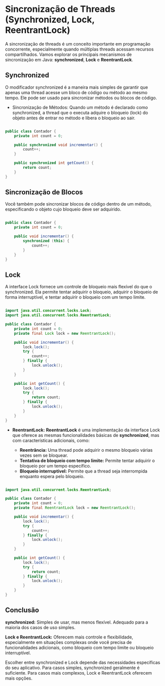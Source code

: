 # Sincronização de Threads (Synchronized, Lock, ReentrantLock)

A sincronização de threads é um conceito importante em programação concorrente, especialmente quando múltiplas threads acessam recursos compartilhados. Vamos explorar os principais mecanismos de sincronização em Java: **synchronized**, **Lock** e **ReentrantLock**.

## Synchronized

O modificador synchronized é a maneira mais simples de garantir que apenas uma thread acesse um bloco de código ou método ao mesmo tempo. Ele pode ser usado para sincronizar métodos ou blocos de código.

- Sincronização de Métodos: Quando um método é declarado como synchronized, a thread que o executa adquire o bloqueio (lock) do objeto antes de entrar no método e libera o bloqueio ao sair.

``` Java

public class Contador {
    private int count = 0;

    public synchronized void incrementar() {
        count++;
    }

    public synchronized int getCount() {
        return count;
    }
}

```

## Sincronização de Blocos

Você também pode sincronizar blocos de código dentro de um método, especificando o objeto cujo bloqueio deve ser adquirido.

``` Java

public class Contador {
    private int count = 0;

    public void incrementar() {
        synchronized (this) {
            count++;
        }
    }
}

```

## Lock

A interface Lock fornece um controle de bloqueio mais flexível do que o synchronized. Ela permite tentar adquirir o bloqueio, adquirir o bloqueio de forma interruptível, e tentar adquirir o bloqueio com um tempo limite.

``` Java

import java.util.concurrent.locks.Lock;
import java.util.concurrent.locks.ReentrantLock;

public class Contador {
    private int count = 0;
    private final Lock lock = new ReentrantLock();

    public void incrementar() {
        lock.lock();
        try {
            count++;
        } finally {
            lock.unlock();
        }
    }

    public int getCount() {
        lock.lock();
        try {
            return count;
        } finally {
            lock.unlock();
        }
    }
}

```

- **ReentrantLock:**  **ReentrantLock** é uma implementação da interface Lock que oferece as mesmas funcionalidades básicas de **synchronized**, mas com características adicionais, como:

    - **Reentrância:** Uma thread pode adquirir o mesmo bloqueio várias vezes sem se bloquear.
    - **Tentativa de bloqueio com tempo limite:** Permite tentar adquirir o bloqueio por um tempo específico.
    - **Bloqueio interruptível:** Permite que a thread seja interrompida enquanto espera pelo bloqueio.

``` Java

import java.util.concurrent.locks.ReentrantLock;

public class Contador {
    private int count = 0;
    private final ReentrantLock lock = new ReentrantLock();

    public void incrementar() {
        lock.lock();
        try {
            count++;
        } finally {
            lock.unlock();
        }
    }

    public int getCount() {
        lock.lock();
        try {
            return count;
        } finally {
            lock.unlock();
        }
    }
}

```

## Conclusão

**synchronized:** Simples de usar, mas menos flexível. Adequado para a maioria dos casos de uso simples.

**Lock e ReentrantLock:** Oferecem mais controle e flexibilidade, especialmente em situações complexas onde você precisa de funcionalidades adicionais, como bloqueio com tempo limite ou bloqueio interruptível.

Escolher entre synchronized e Lock depende das necessidades específicas do seu aplicativo. Para casos simples, synchronized geralmente é suficiente. Para casos mais complexos, Lock e ReentrantLock oferecem mais opções.